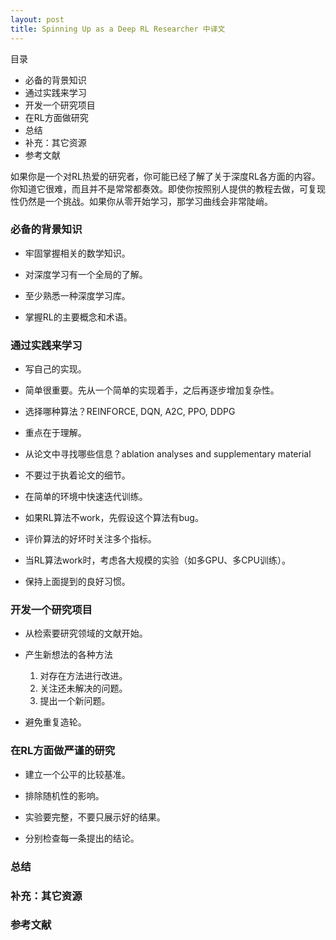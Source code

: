 ```yaml
---
layout: post
title: Spinning Up as a Deep RL Researcher 中译文
---
```


目录
- 必备的背景知识
- 通过实践来学习
- 开发一个研究项目
- 在RL方面做研究
- 总结
- 补充：其它资源
- 参考文献

如果你是一个对RL热爱的研究者，你可能已经了解了关于深度RL各方面的内容。你知道它很难，而且并不是常常都奏效。即使你按照别人提供的教程去做，可复现性仍然是一个挑战。如果你从零开始学习，那学习曲线会非常陡峭。

### 必备的背景知识

- 牢固掌握相关的数学知识。

- 对深度学习有一个全局的了解。

- 至少熟悉一种深度学习库。

- 掌握RL的主要概念和术语。

### 通过实践来学习

- 写自己的实现。

- 简单很重要。先从一个简单的实现着手，之后再逐步增加复杂性。

- 选择哪种算法？REINFORCE, DQN, A2C, PPO, DDPG

- 重点在于理解。

- 从论文中寻找哪些信息？ablation analyses and supplementary material

- 不要过于执着论文的细节。

- 在简单的环境中快速迭代训练。

- 如果RL算法不work，先假设这个算法有bug。

- 评价算法的好坏时关注多个指标。

- 当RL算法work时，考虑各大规模的实验（如多GPU、多CPU训练）。

- 保持上面提到的良好习惯。

### 开发一个研究项目

- 从检索要研究领域的文献开始。

- 产生新想法的各种方法
	1. 对存在方法进行改进。
	2. 关注还未解决的问题。
	3. 提出一个新问题。

- 避免重复造轮。

### 在RL方面做严谨的研究

- 建立一个公平的比较基准。

- 排除随机性的影响。

- 实验要完整，不要只展示好的结果。

- 分别检查每一条提出的结论。

### 总结

### 补充：其它资源

### 参考文献







